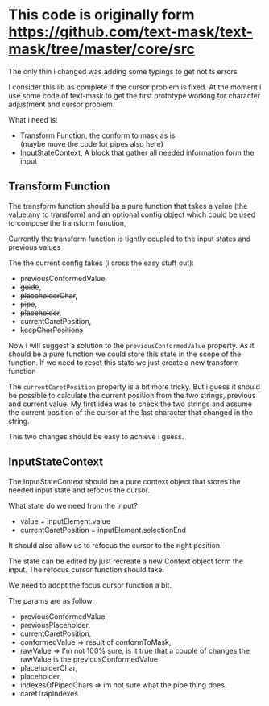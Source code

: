 # This code is originally form https://github.com/text-mask/text-mask/tree/master/core/src  
The only thin i changed was adding some typings to get not ts errors

I consider this lib as complete if the cursor problem is fixed. 
At the moment i use some code of text-mask to get the first prototype working for character adjustment and cursor problem.


What i need is:
- Transform Function, the conform to mask as is   
  (maybe move the code for pipes also here)
- InputStateContext, A block that gather all needed information form the input

## Transform Function
The transform function should ba a pure function that takes a value (the value:any to transform) and an optional config object which could be used to compose the transform function, 

Currently the transform function is tightly coupled to the input states and previous values

The the current config takes (i cross the easy stuff out):
- previousConformedValue,
- ~~guide~~,
- ~~placeholderChar~~,
- ~~pipe~~,
- ~~placeholder~~,
- currentCaretPosition,
- ~~keepCharPositions~~

Now i will suggest a solution to the ```previousConformedValue``` property.
As it should be a pure function we could store this state in the scope of the function. If we need to reset this state we just create a new transform function

The ```currentCaretPosition``` property is a bit more tricky. 
But i guess it should be possible to calculate the current position from the two strings, previous and current value.
My first idea was to check the two strings and assume the current position of the cursor at the last character that changed in the string.

This two changes should be easy to achieve i guess.

## InputStateContext

The InputStateContext should be a pure context object that stores the needed input state and refocus the cursor.

What state do we need from the input?
- value = inputElement.value
- currentCaretPosition = inputElement.selectionEnd

It should also allow us to refocus the cursor to the right position. 

The state can be edited by just recreate a new Context object form the input.
The refocus cursor function should take.  

We need to adopt the focus cursor function a bit.

The params are as follow:
- previousConformedValue,
- previousPlaceholder,
- currentCaretPosition,
- conformedValue => result of conformToMask,
- rawValue => I'm not 100% sure, is it true that a couple of changes the rawValue is the previousConformedValue
- placeholderChar,
- placeholder,
- indexesOfPipedChars => im not sure what the pipe thing does.
- caretTrapIndexes


